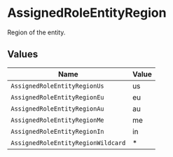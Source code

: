 # AssignedRoleEntityRegion

Region of the entity.


## Values

| Name                               | Value                              |
| ---------------------------------- | ---------------------------------- |
| `AssignedRoleEntityRegionUs`       | us                                 |
| `AssignedRoleEntityRegionEu`       | eu                                 |
| `AssignedRoleEntityRegionAu`       | au                                 |
| `AssignedRoleEntityRegionMe`       | me                                 |
| `AssignedRoleEntityRegionIn`       | in                                 |
| `AssignedRoleEntityRegionWildcard` | *                                  |